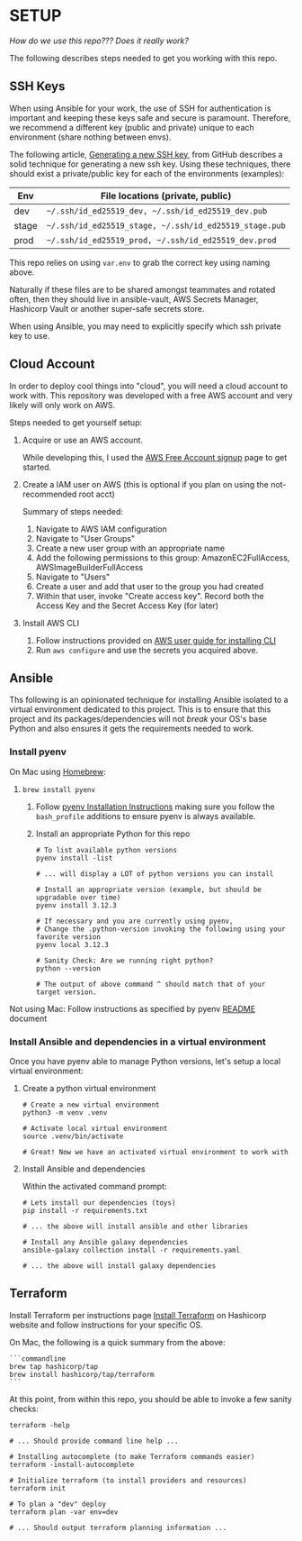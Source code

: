 
# SETUP

_How do we use this repo??? Does it really work?_

The following describes steps needed to get you working with this repo.

## SSH Keys
When using Ansible for your work, the use of SSH for authentication is
important and keeping these keys safe and secure is paramount. Therefore, we 
recommend a different key (public and private) unique to each environment
(share nothing between envs).

The following article,
[Generating a new SSH key](https://docs.github.com/en/authentication/connecting-to-github-with-ssh/generating-a-new-ssh-key-and-adding-it-to-the-ssh-agent),
from GitHub describes a solid technique for generating a new ssh key. Using
these techniques, there should exist a private/public key for each of the
environments (examples):

| Env           | File locations (private, public)                       |
|---------------|--------------------------------------------------------|
| dev           | `~/.ssh/id_ed25519_dev, ~/.ssh/id_ed25519_dev.pub`     |
| stage         | `~/.ssh/id_ed25519_stage, ~/.ssh/id_ed25519_stage.pub` |
| prod          | `~/.ssh/id_ed25519_prod, ~/.ssh/id_ed25519_dev.prod`   |

This repo relies on using `var.env` to grab the correct key using naming above.

Naturally if these files are to be shared amongst teammates and rotated often,
then they should live in ansible-vault, AWS Secrets Manager, Hashicorp Vault or
another super-safe secrets store.

When using Ansible, you may need to explicitly specify which ssh private key
to use.

## Cloud Account
In order to deploy cool things into "cloud", you will need a cloud account to
work with. This repository was developed with a free AWS account and very
likely will only work on AWS.

Steps needed to get yourself setup:
1. Acquire or use an AWS account.

   While developing this, I used the
   [AWS Free Account signup](https://portal.aws.amazon.com/billing/signup?refid=em_127222&p=free&c=hp&z=1&redirect_url=https%3A%2F%2Faws.amazon.com%2Fregistration-confirmation#/start/email)
   page to get started.
2. Create a IAM user on AWS (this is optional if you plan on using the 
   not-recommended root acct)

   Summary of steps needed:
   1. Navigate to AWS IAM configuration
   2. Navigate to "User Groups"
   3. Create a new user group with an appropriate name 
   4. Add the following permissions to this group: AmazonEC2FullAccess, 
      AWSImageBuilderFullAccess
   5. Navigate to "Users"
   6. Create a user and add that user to the group you had created
   7. Within that user, invoke "Create access key". Record both the Access Key 
      and the Secret Access Key (for later)

3. Install AWS CLI 

   1. Follow instructions provided on 
      [AWS user guide for installing CLI](https://docs.aws.amazon.com/cli/latest/userguide/getting-started-install.html) 
   2. Run `aws configure` and use the secrets you acquired above.

## Ansible
Ths following is an opinionated technique for installing Ansible isolated
to a virtual environment dedicated to this project. This is to ensure
that this project and its packages/dependencies will not _break_ your OS's
base Python and also ensures it gets the requirements needed to work.

### Install pyenv
On Mac using [Homebrew](https://brew.sh/):
1. `brew install pyenv`

   1. Follow [pyenv Installation Instructions](https://github.com/pyenv/pyenv/blob/master/README.md#homebrew-in-macos)
      making sure you follow the `bash_profile` additions to ensure pyenv is
      always available. 
   2. Install an appropriate Python for this repo
   
      ```commandline
      # To list available python versions
      pyenv install -list
      
      # ... will display a LOT of python versions you can install
      
      # Install an appropriate version (example, but should be upgradable over time)
      pyenv install 3.12.3
      
      # If necessary and you are currently using pyenv,
      # Change the .python-version invoking the following using your favorite version
      pyenv local 3.12.3
      
      # Sanity Check: Are we running right python?
      python --version

      # The output of above command ^ should match that of your target version.
      ```

Not using Mac: Follow instructions as specified by pyenv 
[README](https://github.com/pyenv/pyenv/blob/master/README.md) document

### Install Ansible and dependencies in a virtual environment
Once you have pyenv able to manage Python versions, let's setup a local virtual
environment:

1. Create a python virtual environment

    ```commandline
    # Create a new virtual environment
    python3 -m venv .venv
    
    # Activate local virtual environment
    source .venv/bin/activate
    
    # Great! Now we have an activated virtual environment to work with
    ```
2. Install Ansible and dependencies

    Within the activated command prompt:
    ```commandline
    # Lets install our dependencies (toys)
    pip install -r requirements.txt
    
    # ... the above will install ansible and other libraries
    
    # Install any Ansible galaxy dependencies
    ansible-galaxy collection install -r requirements.yaml
    
    # ... the above will install galaxy dependencies
    ```

## Terraform

Install Terraform per instructions page 
  [Install Terraform](https://developer.hashicorp.com/terraform/tutorials/aws-get-started/install-cli)
  on Hashicorp website and follow instructions for your specific OS.

On Mac, the following is a quick summary from the above:

    ```commandline
    brew tap hashicorp/tap
    brew install hashicorp/tap/terraform
    ```

At this point, from within this repo, you should be able to invoke a few
sanity checks:

```commandline
terraform -help

# ... Should provide command line help ...

# Installing autocomplete (to make Terraform commands easier)
terraform -install-autocomplete

# Initialize terraform (to install providers and resources)
terraform init

# To plan a "dev" deploy
terraform plan -var env=dev

# ... Should output terraform planning information ... 
```

